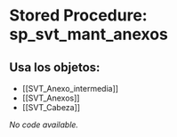 # Stored Procedure: sp_svt_mant_anexos

## Usa los objetos:
- [[SVT_Anexo_intermedia]]
- [[SVT_Anexos]]
- [[SVT_Cabeza]]

*No code available.*
